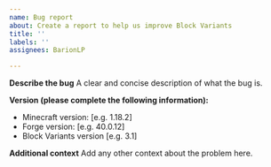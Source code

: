 ```yaml
---
name: Bug report
about: Create a report to help us improve Block Variants
title: ''
labels: ''
assignees: BarionLP

---
```


**Describe the bug**
A clear and concise description of what the bug is.

**Version (please complete the following information):**
 - Minecraft version: [e.g. 1.18.2]
 - Forge version: [e.g. 40.0.12]
 - Block Variants version [e.g. 3.1]

**Additional context**
Add any other context about the problem here.
